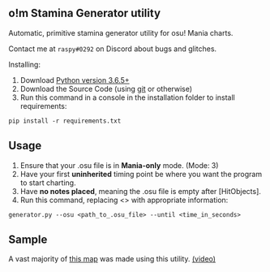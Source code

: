 ## o!m Stamina Generator utility
Automatic, primitive stamina generator utility for osu! Mania charts.

Contact me at `raspy#0292` on Discord about bugs and glitches.

Installing:
1. Download [Python version 3.6.5+](https://www.python.org/downloads/)
2. Download the Source Code (using [git](https://git-scm.com/downloads) or otherwise)
3. Run this command in a console in the installation folder to install requirements:
```
pip install -r requirements.txt
```

## Usage
1. Ensure that your .osu file is in **Mania-only** mode. (Mode: 3)
2. Have your first **uninherited** timing point be where you want the program to start charting.
3. Have **no notes placed**, meaning the .osu file is empty after [HitObjects].
4. Run this command, replacing <> with appropriate information:
```
generator.py --osu <path_to_.osu_file> --until <time_in_seconds>
```

## Sample
A vast majority of [this map](https://osu.ppy.sh/beatmapsets/1591497#mania/3250463) was made using this utility. [(video)](https://youtu.be/D0wiLIq12lY)

